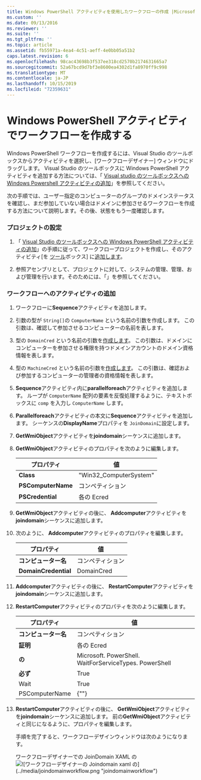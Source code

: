 ```yaml
---
title: Windows PowerShell アクティビティを使用したワークフローの作成 |Microsoft Docs
ms.custom: ''
ms.date: 09/13/2016
ms.reviewer: ''
ms.suite: ''
ms.tgt_pltfrm: ''
ms.topic: article
ms.assetid: fb55971a-4ea4-4c51-aeff-4e0bb05a51b2
caps.latest.revision: 6
ms.openlocfilehash: 98cac43698b3f537ee318cd2570b2174631665a7
ms.sourcegitcommit: 52a67bcd9d7bf3e8600ea4302d1fa8970ff9c998
ms.translationtype: MT
ms.contentlocale: ja-JP
ms.lasthandoff: 10/15/2019
ms.locfileid: "72359631"
---
```

# <a name="creating-a-workflow-with-windows-powershell-activities"></a>Windows PowerShell アクティビティでワークフローを作成する

Windows PowerShell ワークフローを作成するには、Visual Studio のツールボックスからアクティビティを選択し、[ワークフローデザイナー] ウィンドウにドラッグします。 Visual Studio のツールボックスに Windows PowerShell アクティビティを追加する方法については、「 [Visual studio のツールボックスへの Windows Powershell アクティビティの追加](./adding-windows-powershell-activities-to-the-visual-studio-toolbox.md)」を参照してください。

次の手順では、ユーザー指定のコンピューターのグループのドメインステータスを確認し、まだ参加していない場合はドメインに参加させるワークフローを作成する方法について説明します。その後、状態をもう一度確認します。

### <a name="setting-up-the-project"></a>プロジェクトの設定

1. 「 [Visual Studio のツールボックスへの Windows PowerShell アクティビティの追加](./adding-windows-powershell-activities-to-the-visual-studio-toolbox.md)」の手順に従って、ワークフロープロジェクトを作成し、そのアクティビティ[を [ツール](/dotnet/api/Microsoft.PowerShell.Activities)ボックス] に[追加します](/dotnet/api/Microsoft.PowerShell.Management.Activities)。

2. 参照アセンブリとして、プロジェクトに対して、システムの管理、管理、および管理を行います。そのためには、「」を参照してください。

### <a name="adding-activities-to-the-workflow"></a>ワークフローへのアクティビティの追加

1. ワークフローに**Sequence**アクティビティを追加します。

2. 引数の型が `String[]`の `ComputerName` という名前の引数を作成します。 この引数は、確認して参加させるコンピューターの名前を表します。

3. 型の `DomainCred` という名前の引数を[作成します](/dotnet/api/System.Management.Automation.PSCredential)。 この引数は、ドメインにコンピューターを参加させる権限を持つドメインアカウントのドメイン資格情報を表します。

4. 型の `MachineCred` という名前の引数を[作成します](/dotnet/api/System.Management.Automation.PSCredential)。 この引数は、確認および参加するコンピューターの管理者の資格情報を表します。

5. **Sequence**アクティビティ内に**parallelforeach**アクティビティを追加します。 ループが `ComputerName` 配列の要素を反復処理するように、テキストボックスに `comp` を入力し `ComputerName` します。

6. **Parallelforeach**アクティビティの本文に**Sequence**アクティビティを追加します。 シーケンスの**DisplayName**プロパティを `JoinDomain`に設定します。

7. **GetWmiObject**アクティビティを**joindomain**シーケンスに追加します。

8. **GetWmiObject**アクティビティのプロパティを次のように編集します。

   |プロパティ|値|
   |--------------|-----------|
   |**Class**|"Win32_ComputerSystem"|
   |**PSComputerName**|コンペティション|
   |**PSCredential**|各の Ecred|

9. **GetWmiObject**アクティビティの後に、 **Addcomputer**アクティビティを**joindomain**シーケンスに追加します。

10. 次のように、 **Addcomputer**アクティビティのプロパティを編集します。

    |プロパティ|値|
    |--------------|-----------|
    |**コンピューター名**|コンペティション|
    |**DomainCredential**|DomainCred|

11. **Addcomputer**アクティビティの後に、 **RestartComputer**アクティビティを**joindomain**シーケンスに追加します。

12. **RestartComputer**アクティビティのプロパティを次のように編集します。

    |プロパティ|値|
    |--------------|-----------|
    |**コンピューター名**|コンペティション|
    |**証明**|各の Ecred|
    |**の**|Microsoft. PowerShell. WaitForServiceTypes. PowerShell|
    |**必ず**|True|
    |Wait|True|
    |PSComputerName|{""}|

13. **RestartComputer**アクティビティの後に、 **GetWmiObject**アクティビティを**joindomain**シーケンスに追加します。 前の**GetWmiObject**アクティビティと同じになるように、プロパティを編集します。

    手順を完了すると、ワークフローデザインウィンドウは次のようになります。

    ワークフローデザイナーでの JoinDomain XAML の ![![ワークフローデザイナーの Joindomain xaml の]](../media/joindomainworkflow.png)
    (../media/joindomainworkflow.png "joindomainworkflow")